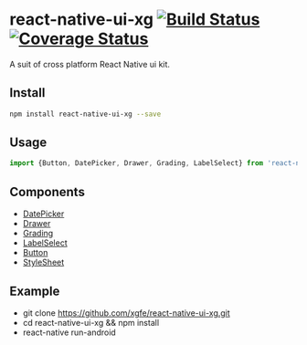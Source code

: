 # react-native-ui-xg [![Build Status](https://travis-ci.org/xgfe/react-native-ui-xg.svg?branch=master)](https://travis-ci.org/xgfe/react-native-ui-xg) [![Coverage Status](https://coveralls.io/repos/github/xgfe/react-native-ui-xg/badge.svg?branch=master)](https://coveralls.io/github/xgfe/react-native-ui-xg?branch=master)

A suit of cross platform React Native ui kit.

## Install

```bash
npm install react-native-ui-xg --save
```

## Usage

```js
import {Button, DatePicker, Drawer, Grading, LabelSelect} from 'react-native-ui-xg';
```

## Components

* [DatePicker](https://github.com/xgfe/react-native-ui-xg/tree/master/components/DatePicker)
* [Drawer](https://github.com/xgfe/react-native-ui-xg/blob/master/components/Drawer/README.md)
* [Grading](https://github.com/xgfe/react-native-ui-xg/blob/master/components/Grading/README.md)
* [LabelSelect](https://github.com/xgfe/react-native-ui-xg/blob/master/components/LabelSelect/README.md)
* [Button](https://github.com/xgfe/react-native-ui-xg/blob/master/components/Button/README.md)
* [StyleSheet](https://github.com/xgfe/react-native-ui-xg/blob/master/components/StyleSheet/README.md)

## Example

* git clone https://github.com/xgfe/react-native-ui-xg.git
* cd react-native-ui-xg && npm install
* react-native run-android
